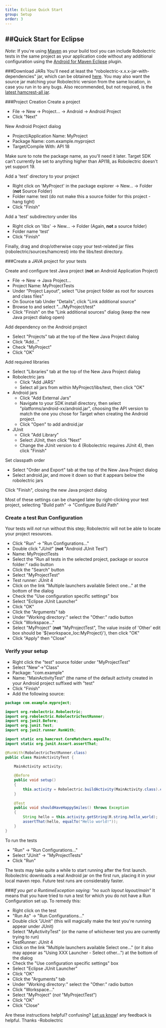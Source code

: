```yaml
---
title: Eclipse Quick Start
group: Setup
order: 3
---
```


##Quick Start for Eclipse
--- 

_Note:_ If you're using [Maven](http://maven.apache.org/) as your build tool you can include Robolectric tests in the same project as your application code without any additional configuration using the [Android for Maven Eclipse](http://rgladwell.github.io/m2e-android/) plugin.

###Download JARs
You'll need at least the "robolectric-x.x.x-jar-with-dependencies" jar, which can be obtained [here](/download/). You may also want the source jar matching your Robolectric version from the same location, in case you run in to any bugs. Also recommended, but not required, is the [latest hamcrest-all jar](https://code.google.com/p/hamcrest/downloads/list).
 
###Project Creation
Create a project

* File &rarr; New &rarr; Project... &rarr; Android &rarr; Android Project
* Click "Next"

New Android Project dialog

* Project/Application Name: MyProject
* Package Name: com.example.myproject
* Target/Compile With: API 18

Make sure to note the package name, as you'll need it later. Target SDK can't currently be set to anything higher than API18, as Robolectric doesn't yet support 19.

Add a 'test' directory to your project

* Right click on 'MyProject' in the package explorer &rarr; New... &rarr; Folder (**not** Source Folder)
* Folder name: test (do not make this a source folder for this project - hang tight)
* Click "Finish"

Add a 'test' subdirectory under libs

* Right click on 'libs' &rarr; New... &rarr; Folder (Again, **not** a source folder)
* Folder name 'test' 
* Click "Finish"

Finally, drag and drop/otherwise copy your test-related jar files (robolectric/sources/hamcrest) into the libs/test directory.

###Create a *JAVA* project for your tests

Create and configure test Java project (**not** an Android Application Project)

* File &rarr; New &rarr; Java Project...
* Project Name: MyProjectTests
* Under "Project Layout", select "Use project folder as root for sources and class files"
* On Source tab Under "Details", click "Link additional source"
* Browse to and select ".../MyProject/test"
* Click "Finish" on the "Link additional sources" dialog (keep the new Java project dialog open)

Add dependency on the Android project

* Select "Projects" tab at the top of the New Java Project dialog
* Click "Add..."
* Check "MyProject"
* Click "OK"

Add required libraries

* Select "Libraries" tab at the top of the New Java Project dialog
* Robolectric jars
  * Click "Add JARS"
  * Select all jars from within MyProject/libs/test, then click "OK"
* Android jars
  * Click "Add External Jars"
  * Navigate to your SDK install directory, then select "platforms/android-xx/android.jar", choosing the API version to match the one you chose for Target when creating the Android project.
  * Click "Open" to add android.jar
* JUnit
  * Click "Add Library"
  * Select JUnit, then click "Next"
  * Change the JUnit version to 4 (Robolectric requires JUnit 4), then click "Finish"

Set classpath order

  * Select "Order and Export" tab at the top of the New Java Project dialog
  * Select android.jar, and move it down so that it appears below the robolectric jars

Click "Finish", closing the new Java project dialog

Most of these settings can be changed later by right-clicking your test project, selecting "Build path" &rarr; "Configure Build Path"

### Create a test Run Configuration
Your tests will *not* run without this step; Robolectric will not be able to locate your project resources.

* Click "Run" &rarr; "Run Configurations..."
* Double click "*JUnit*" (**not** "Android JUnit Test")
* Name: MyProjectTests
* Select the "Run all tests in the selected project, package or source folder:" radio button
* Click the "Search" button
* Select "MyProjectTest"
* Test runner: JUnit 4
* Click on the link "Multiple launchers available Select one..." at the bottom of the dialog
* Check the "Use configuration specific settings" box
* Select "Eclipse JUnit Launcher"
* Click "OK"
* Click the "Arguments" tab
* Under "Working directory:" select the "Other:" radio button
* Click "Workspace..."
* Select "MyProject" (**not** "MyProjectTest", The value inside of 'Other' edit box should be '${workspace_loc:MyProject}'), then click "OK"
* Click "Apply" then "Close"

### Verify your setup

* Right click the "test" source folder under "MyProjectTest"
* Select "New"&rarr;"Class"
* Package: "com.example"
* Name: "MainActivityTest" (the name of the default activity created in your Android project suffixed with "test"
* Click "Finish"
* Add the following source:

```java
package com.example.myproject;

import org.robolectric.Robolectric;
import org.robolectric.RobolectricTestRunner;
import org.junit.Before;
import org.junit.Test;
import org.junit.runner.RunWith;

import static org.hamcrest.CoreMatchers.equalTo;
import static org.junit.Assert.assertThat;

@RunWith(RobolectricTestRunner.class)
public class MainActivityTest {

    MainActivity activity;
    
    @Before
    public void setup()
    {
        this.activity = Robolectric.buildActivity(MainActivity.class).create().get();
    }
    
    @Test
    public void shouldHaveHappySmiles() throws Exception 
    {
        String hello = this.activity.getString(R.string.hello_world);
        assertThat(hello, equalTo("Hello world!"));
    }
}
```

To run the tests

* "Run" &rarr; "Run Configurations..."
* Select "JUnit" &rarr; "MyProjectTests"
* Click "Run"

The tests may take quite a while to start running after the first launch. Robolectric downloads a real Android jar on the first run, placing it in your local maven repo. Future test runs are considerably faster.

###*If you get a RuntimeException saying: "no such layout layout/main"*
It means that you have tried to run a test for which you do not have a Run Configuration set up. To remedy this:

* Right click on the test
* "Run As" &rarr; "Run Configurations..."
* Double click "JUnit" (this will magically make the test you're running appear under JUnit)
* Select "MyActivityTest" (or the name of whichever test you are currently trying to run)
* TestRunner: JUnit 4
* Click on the link "Multiple launchers available Select one..." (or it also may appear as "Using XXX Launcher - Select
other...") at the bottom of the dialog
* Check the "Use configuration specific settings" box
* Select "Eclipse JUnit Launcher"
* Click "OK"
* Click the "Arguments" tab
* Under "Working directory:" select the "Other:" radio button
* Click "Workspace..."
* Select "MyProject" (*not* "MyProjectTest")
* Click "OK"
* Click "Close"


Are these instructions helpful? confusing? [Let us know](http://groups.google.com/group/robolectric)! any feedback is helpful. Thanks -Robolectric
